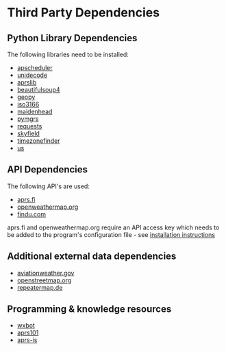 # Third Party Dependencies

## Python Library Dependencies

The following libraries need to be installed:

- [apscheduler](https://github.com/agronholm/apscheduler)
- [unidecode](https://github.com/avian2/unidecode)
- [aprslib](https://github.com/rossengeorgiev/aprs-python)
- [beautifulsoup4](https://www.crummy.com/software/BeautifulSoup/)
- [geopy](https://github.com/geopy/geopy)
- [iso3166](https://github.com/deactivated/python-iso3166)
- [maidenhead](https://github.com/space-physics/maidenhead)
- [pymgrs](https://github.com/aydink/pymgrs)
- [requests](https://github.com/psf/requests)
- [skyfield](https://github.com/skyfielders/python-skyfield)
- [timezonefinder](https://github.com/MrMinimal64/timezonefinder)
- [us](https://github.com/unitedstates/python-us)
  
## API Dependencies

The following API's are used:

- [aprs.fi](https://aprs.fi/page/api)
- [openweathermap.org](https://www.openweathermap.org)
- [findu.com](www.findu.com)

aprs.fi and openweathermap.org require an API access key which needs to be added to the program's configuration file - see [installation instructions](INSTALLATION.md)

## Additional external data dependencies

- [aviationweather.gov](https://www.aviationweather.gov)
- [openstreetmap.org](https://www,openstreetmap.org)
- [repeatermap.de](https://www.repeatermap.de)
  
## Programming & knowledge resources

- [wxbot](https://sites.google.com/site/ki6wjp/wxbot)
- [aprs101](http://www.aprs.org/doc/APRS101.PDF)
- [aprs-is](http://www.aprs-is.net/Default.aspx)
